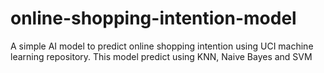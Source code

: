 # online-shopping-intention-model
A simple AI model to predict online shopping intention using UCI machine learning repository. This model predict using KNN, Naive Bayes and SVM
